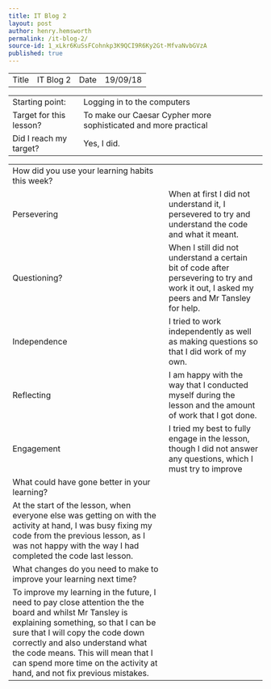 ```yaml
---
title: IT Blog 2
layout: post
author: henry.hemsworth
permalink: /it-blog-2/
source-id: 1_xLkr6KuSsFCohnkp3K9QCI9R6Ky2Gt-MfvaNvbGVzA
published: true
---
```

<table>
  <tr>
    <td>Title</td>
    <td>IT Blog 2 </td>
    <td>Date</td>
    <td>19/09/18</td>
  </tr>
</table>


<table>
  <tr>
    <td>Starting point:</td>
    <td>Logging in to the computers</td>
  </tr>
  <tr>
    <td>Target for this lesson?</td>
    <td>To make our Caesar Cypher more sophisticated and more practical</td>
  </tr>
  <tr>
    <td>Did I reach my target? </td>
    <td>Yes, I did.</td>
  </tr>
</table>


<table>
  <tr>
    <td>How did you use your learning habits this week?</td>
    <td></td>
  </tr>
  <tr>
    <td>Persevering</td>
    <td>When at first I did not understand it, I persevered to try and understand the code and what it meant.</td>
  </tr>
  <tr>
    <td>Questioning?</td>
    <td>When I still did not understand a certain bit of code after persevering to try and work it out, I asked my peers and Mr Tansley for help.</td>
  </tr>
  <tr>
    <td>Independence</td>
    <td>I tried to work independently as well as making questions so that I did work of my own.</td>
  </tr>
  <tr>
    <td>Reflecting</td>
    <td>I am happy with the way that I conducted myself during the lesson and the amount of work that I got done.</td>
  </tr>
  <tr>
    <td>Engagement</td>
    <td>I tried my best to fully engage in the lesson, though I did not answer any questions, which I must try to improve</td>
  </tr>
  <tr>
    <td>What could have gone better in your learning?</td>
    <td></td>
  </tr>
  <tr>
    <td>At the start of the lesson, when everyone else was getting on with the activity at hand, I was busy fixing my code from the previous lesson, as I was not happy with the way I had completed the code last lesson.</td>
    <td></td>
  </tr>
  <tr>
    <td>What changes do you need to make to improve your learning next time?</td>
    <td></td>
  </tr>
  <tr>
    <td>To improve my learning in the future, I need to pay close attention the the board and whilst Mr Tansley is explaining something, so that I can be sure that I will copy the code down correctly and also understand what the code means. This will mean that I can spend more time on the activity at hand, and not fix previous mistakes.</td>
    <td></td>
  </tr>
</table>


